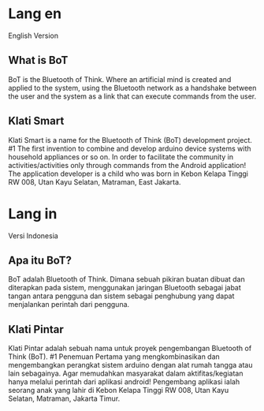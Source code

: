 # Lang en
English Version

## What is BoT
BoT is the Bluetooth of Think. Where an artificial mind is created and applied to the system, using the Bluetooth network as a handshake between the user and the system as a link that can execute commands from the user.

## Klati Smart
Klati Smart is a name for the Bluetooth of Think (BoT) development project. #1 The first invention to combine and develop arduino device systems with household appliances or so on. In order to facilitate the community in activities/activities only through commands from the Android application! The application developer is a child who was born in Kebon Kelapa Tinggi RW 008, Utan Kayu Selatan, Matraman, East Jakarta.

# Lang in
Versi Indonesia

## Apa itu BoT?
BoT adalah Bluetooth of Think. Dimana sebuah pikiran buatan dibuat dan diterapkan pada sistem, menggunakan jaringan Bluetooth sebagai jabat tangan antara pengguna dan sistem sebagai penghubung yang dapat menjalankan perintah dari pengguna.

## Klati Pintar
Klati Pintar adalah sebuah nama untuk proyek pengembangan Bluetooth of Think (BoT). #1 Penemuan Pertama yang mengkombinasikan dan mengembangkan perangkat sistem arduino dengan alat rumah tangga atau lain sebagainya. Agar memudahkan masyarakat dalam aktifitas/kegiatan hanya melalui perintah dari aplikasi android! Pengembang aplikasi ialah seorang anak yang lahir di Kebon Kelapa Tinggi RW 008, Utan Kayu Selatan, Matraman, Jakarta Timur.
